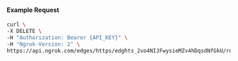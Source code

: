 <!-- Code generated for API Clients. DO NOT EDIT. -->
#### Example Request
```bash
curl \
-X DELETE \
-H "Authorization: Bearer {API_KEY}" \
-H "Ngrok-Version: 2" \
https://api.ngrok.com/edges/https/edghts_2vo4NIJFwysieMZv4hDqsdNfGkU/routes/edghtsrt_2vo4NHVOaMfycxf9Z412laZadVj/request_headers
